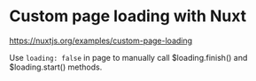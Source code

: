 # Custom page loading with Nuxt

https://nuxtjs.org/examples/custom-page-loading

Use `loading: false` in page to manually call $loading.finish() and $loading.start() methods.

